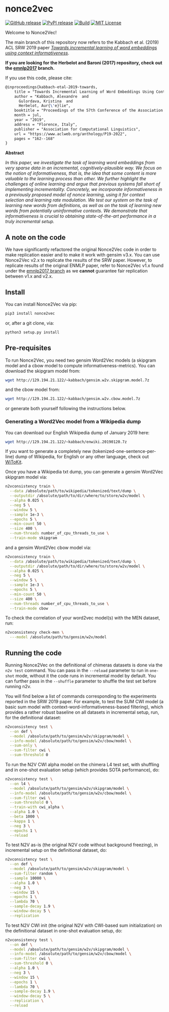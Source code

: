 # nonce2vec
[![GitHub release][release-image]][release-url]
[![PyPI release][pypi-image]][pypi-url]
[![Build][travis-image]][travis-url]
[![MIT License][license-image]][license-url]

Welcome to Nonce2Vec!

The main branch of this repository now refers to the Kabbach et al. (2019) ACL SRW 2019 paper [*Towards incremental learning of word embeddings using context informativeness*](https://www.aclweb.org/anthology/P19-2022).

**If you are looking for the Herbelot and Baroni (2017) repository, check out the [emnlp2017](https://github.com/minimalparts/nonce2vec/tree/release/emnlp2017) branch.**

If you use this code, please cite:
```tex
@inproceedings{kabbach-etal-2019-towards,
    title = "Towards Incremental Learning of Word Embeddings Using Context Informativeness",
    author = "Kabbach, Alexandre  and
      Gulordava, Kristina  and
      Herbelot, Aur{\'e}lie",
    booktitle = "Proceedings of the 57th Conference of the Association for Computational Linguistics: Student Research Workshop",
    month = jul,
    year = "2019",
    address = "Florence, Italy",
    publisher = "Association for Computational Linguistics",
    url = "https://www.aclweb.org/anthology/P19-2022",
    pages = "162--168"
}
```

**Abstract**

*In this paper, we investigate the task of learning word embeddings from very sparse data in an incremental, cognitively-plausible way. We focus on the notion of informativeness, that is, the idea that some content is more valuable to the learning process than other. We further highlight the challenges of online learning and argue that previous systems fall short of implementing incrementality. Concretely, we incorporate informativeness in a previously proposed model of nonce learning, using it for context selection and learning rate modulation. We test our system on the task of learning new words from definitions, as well as on the task of learning new words from potentially uninformative contexts. We demonstrate that informativeness is crucial to obtaining state-of-the-art performance in a truly incremental setup.*

## A note on the code
We have significantly refactored the original Nonce2Vec code in order to make replication easier and to make it work with gensim v3.x. You can use Nonce2Vec v2.x to replicate the results of the SRW paper. However, to replicate results of the original ENMLP paper, refer to Nonce2Vec v1.x found under the [emnlp2017 branch](https://github.com/minimalparts/nonce2vec/tree/release/emnlp2017) as we **cannot** guarantee fair replication between v1.x and v2.x.

## Install
You can install Nonce2Vec via pip:
```bash
pip3 install nonce2vec
```
or, after a git clone, via:
```bash
python3 setup.py install
```

## Pre-requisites
To run Nonce2Vec, you need two gensim Word2Vec models (a skipgram model and a cbow model to compute informativeness-metrics). You can download the skipgram model from:
```bash
wget http://129.194.21.122/~kabbach/gensim.w2v.skipgram.model.7z
```
and the cbow model from:
```sh
wget http://129.194.21.122/~kabbach/gensim.w2v.cbow.model.7z
```
or generate both yourself following the instructions below.

### Generating a Word2Vec model from a Wikipedia dump
You can download our English Wikipedia dump of January 2019 here:
```bash
wget http://129.194.21.122/~kabbach/enwiki.20190120.7z
```
If you want to generate a completely new (tokenized-one-sentence-per-line) dump
of Wikipedia, for English or any other language, check out [WiToKit](https://github.com/akb89/witokit).

Once you have a Wikipedia txt dump, you can generate a gensim Word2Vec skipgram model via:
```bash
n2vconsistency train \
  --data /absolute/path/to/wikipedia/tokenized/text/dump \
  --outputdir /absolute/path/to/dir/where/to/store/w2v/model \
  --alpha 0.025 \
  --neg 5 \
  --window 5 \
  --sample 1e-3 \
  --epochs 5 \
  --min-count 50 \
  --size 400 \
  --num-threads number_of_cpu_threads_to_use \
  --train-mode skipgram
```
and a gensim Word2Vec cbow model via:
```bash
n2vconsistency train \
  --data /absolute/path/to/wikipedia/tokenized/text/dump \
  --outputdir /absolute/path/to/dir/where/to/store/w2v/model \
  --alpha 0.025 \
  --neg 5 \
  --window 5 \
  --sample 1e-3 \
  --epochs 5 \
  --min-count 50 \
  --size 400 \
  --num-threads number_of_cpu_threads_to_use \
  --train-mode cbow
```

To check the correlation of your word2vec model(s) with the MEN dataset, run:
```bash
n2vconsistency check-men \
  ---model /absolute/path/to/gensim/w2v/model
```

## Running the code
Running Nonce2Vec on the definitional of chimeras datasets is done via the `n2v test` command. You can pass in the `--reload` parameter to run in `one-shot` mode, without it the code runs in incremental model by default. You can further pass in the `--shuffle` parameter to shuffle the test set before running n2v.

You will find below a list of commands corresponding to the experiments reported in the SRW 2019 paper. For example, to test the SUM CWI model (a basic sum model with context-word-informativeness-based filtering), which provides a rather robust baseline on all datasets in incremental setup, run, for the definitional dataset:
```bash
n2vconsistency test \
  --on def \
  --model /absolute/path/to/gensim/w2v/skipgram/model \
  --info-model /absolute/path/to/gensim/w2v/cbow/model \
  --sum-only \
  --sum-filter cwi \
  --sum-threshold 0
```

To run the N2V CWI alpha model on the chimera L4 test set, with shuffling and in
one-shot evaluation setup (which provides SOTA performance), do:
```bash
n2vconsistency test \
  --on l4 \
  --model /absolute/path/to/gensim/w2v/skipgram/model \
  --info-model /absolute/path/to/gensim/w2v/cbow/model \
  --sum-filter cwi \
  --sum-threshold 0 \
  --train-with cwi_alpha \
  --alpha 1.0 \
  --beta 1000 \
  --kappa 1 \
  --neg 3 \
  --epochs 1 \
  --reload
```

To test N2V as-is (the original N2V code without background freezing), in incremental setup on the definitional dataset, do:
```bash
n2vconsistency test \
  --on def \
  --model /absolute/path/to/gensim/w2v/skipgram/model \
  --sum-filter random \
  --sample 10000 \
  --alpha 1.0 \
  --neg 3 \
  --window 15 \
  --epochs 1 \
  --lambda 70 \
  --sample-decay 1.9 \
  --window-decay 5 \
  --replication
```

To test N2V CWI init (the original N2V with CWI-based sum initialization) on the definitional dataset in one-shot evaluation setup, do:
```bash
n2vconsistency test \
  --on def \
  --model /absolute/path/to/gensim/w2v/skipgram/model \
  --info-model /absolute/path/to/gensim/w2v/cbow/model \
  --sum-filter cwi \
  --sum-threshold 0 \
  --alpha 1.0 \
  --neg 3 \
  --window 15 \
  --epochs 1 \
  --lambda 70 \
  --sample-decay 1.9 \
  --window-decay 5 \
  --replication \
  --reload
```


[release-image]:https://img.shields.io/github/release/minimalparts/nonce2vec.svg?style=flat-square
[release-url]:https://github.com/minimalparts/nonce2vec/releases/latest
[pypi-image]:https://img.shields.io/pypi/v/nonce2vec.svg?style=flat-square
[pypi-url]:https://pypi.org/project/nonce2vec/
[travis-image]:https://img.shields.io/travis/akb89/nonce2vec.svg?style=flat-square
[travis-url]:https://travis-ci.org/akb89/nonce2vec
[license-image]:http://img.shields.io/badge/license-MIT-000000.svg?style=flat-square
[license-url]:LICENSE.txt

